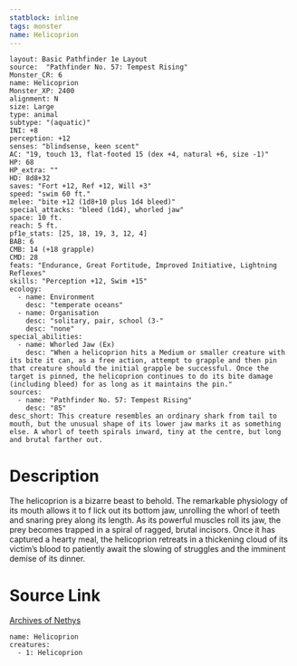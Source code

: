 ```yaml
---
statblock: inline
tags: monster
name: Helicoprion
---
```

```statblock
layout: Basic Pathfinder 1e Layout
source:  "Pathfinder No. 57: Tempest Rising"
Monster_CR: 6
name: Helicoprion
Monster_XP: 2400
alignment: N
size: Large
type: animal
subtype: "(aquatic)"
INI: +8
perception: +12
senses: "blindsense, keen scent"
AC: "19, touch 13, flat-footed 15 (dex +4, natural +6, size -1)"
HP: 68
HP_extra: ""
HD: 8d8+32
saves: "Fort +12, Ref +12, Will +3"
speed: "swim 60 ft."
melee: "bite +12 (1d8+10 plus 1d4 bleed)"
special_attacks: "bleed (1d4), whorled jaw"
space: 10 ft.
reach: 5 ft.
pf1e_stats: [25, 18, 19, 3, 12, 4]
BAB: 6
CMB: 14 (+18 grapple)
CMD: 28
feats: "Endurance, Great Fortitude, Improved Initiative, Lightning Reflexes"
skills: "Perception +12, Swim +15"
ecology:
  - name: Environment
    desc: "temperate oceans"
  - name: Organisation
    desc: "solitary, pair, school (3-"
    desc: "none"
special_abilities:
  - name: Whorled Jaw (Ex)
    desc: "When a helicoprion hits a Medium or smaller creature with its bite it can, as a free action, attempt to grapple and then pin that creature should the initial grapple be successful. Once the target is pinned, the helicoprion continues to do its bite damage (including bleed) for as long as it maintains the pin."
sources:
  - name: "Pathfinder No. 57: Tempest Rising"
    desc: "85"
desc_short: This creature resembles an ordinary shark from tail to mouth, but the unusual shape of its lower jaw marks it as something else. A whorl of teeth spirals inward, tiny at the centre, but long and brutal farther out.
```
# Description
The helicoprion is a bizarre beast to behold. The remarkable physiology of its mouth allows it to f lick out its bottom jaw, unrolling the whorl of teeth and snaring prey along its length. As its powerful muscles roll its jaw, the prey becomes trapped in a spiral of ragged, brutal incisors. Once it has captured a hearty meal, the helicoprion retreats in a thickening cloud of its victim’s blood to patiently await the slowing of struggles and the imminent demise of its dinner.
# Source Link
[Archives of Nethys](https://aonprd.com/MonsterDisplay.aspx?ItemName=Helicoprion)
```encounter-table
name: Helicoprion
creatures:
  - 1: Helicoprion
```
